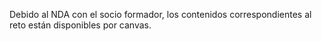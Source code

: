 Debido al NDA con el socio formador, los contenidos correspondientes al reto están disponibles por canvas.
